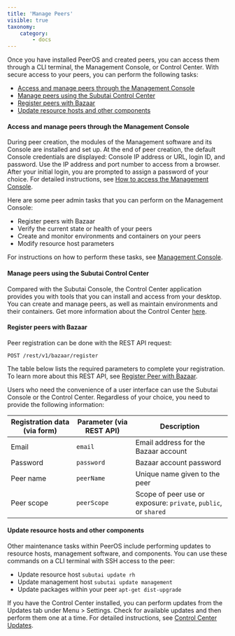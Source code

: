```yaml
---
title: 'Manage Peers'
visible: true
taxonomy:
    category:
        - docs
---
```


Once you have installed PeerOS and created peers, you can access them through a CLI terminal, the Management Console, or Control Center. With secure access to your peers, you can perform the following tasks:

* [Access and manage peers through the Management Console](#Access-and-manage-peers)
* [Manage peers using the Subutai Control Center](#Manage-peers-using-Control-Center)
* [Register peers with Bazaar](#Register-peers-with-Bazaar)
* [Update resource hosts and other components](#Update-resource-hosts)

#### <a name="Access-and-manage-peers"></a> Access and manage peers through the Management Console
During peer creation, the modules of the Management software and its Console are installed and set up. At the end of peer creation, the default Console credentials are displayed: Console IP address or URL, login ID, and password. Use the IP address and port number to access from a browser. After your initial login, you are prompted to assign a password of your choice. For detailed instructions, see [How to access the Management Console](../../../working-with-subutai/using-peeros/management-console/console-access).

Here are some peer admin tasks that you can perform on the Management Console:
* Register peers with Bazaar
* Verify the current state or health of your peers
* Create and monitor environments and containers on your peers
* Modify resource host parameters

For instructions on how to perform these tasks, see [Management Console](../../../working-with-subutai/using-peeros/management-console).

#### <a name="Manage-peers-using-Control-Center"></a> Manage peers using the Subutai Control Center
Compared with the Subutai Console, the Control Center application provides you with tools that you can install and access from your desktop. You can create and manage peers, as well as maintain environments and their containers. Get more information about the Control Center [here](../../../software-components/control-center).

#### <a name="Register-peers-with-Bazaar"></a> Register peers with Bazaar
Peer registration can be done with the REST API request:

`POST /rest/v1/bazaar/register`

The table below lists the required parameters to complete your registration. To learn more about this REST API, see [Register Peer with Bazaar](https://github.com/subutai-io/peer-os/wiki/Register-Peer--with--Bazaar).

Users who need the convenience of a user interface can use the Subutai Console or the Control Center. Regardless of your choice, you need to provide the following information:

<div class="scrollTable" markdown="1">

| Registration data (via form) | Parameter (via REST API) | Description |
|-------|-------|-------|
| Email | `email` | Email address for the Bazaar account |
| Password | `password` | Bazaar account password |
| Peer name | `peerName` | Unique name given to the peer |
| Peer scope | `peerScope` | Scope of peer use or exposure: `private`, `public`, or `shared` |

</div>

#### <a name="Update-resource-hosts"></a> Update resource hosts and other components
Other maintenance tasks within PeerOS include performing updates to resource hosts, management software, and components. You can use these commands on a CLI terminal with SSH access to the peer:

* Update resource host
  `subutai update rh`
* Update management host
  `subutai update management`
* Update packages within your peer
  `apt-get dist-upgrade`

If you have the Control Center installed, you can perform updates from the Updates tab under Menu > Settings. Check for available updates and then perform them one at a time. For detailed instructions, see [Control Center Updates](../../../software-components/control-center/install-update-components).
